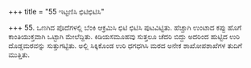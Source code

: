 +++
title = "55 ಇಟ್ಟಣಿಸಿ ಛಿಟಿಛಿಟಿಸಿ"

+++
55. ಒಣಗಿದ ಪೊದೆಗಳಲ್ಲಿ ಬೆಂಕಿ ಆಕ್ರಮಿಸಿ ಛಿಟಿ ಛಿಟಿಸಿ ಪುಟವಿಟ್ಟಿತು. ಹೆಚ್ಚಾಗಿ ಉಂಟಾದ ಕಪ್ಪು ಹೊಗೆ ಕಾಂತಿಯುಕ್ತವಾಗಿ ಒಟ್ಟಾಗಿ ಮೇಲೆದ್ದಿತು. ಕಿಡಿಯಸಮೂಹವು ಸುತ್ತಲೂ ಚೆದರಿ ಬಿದ್ದು ಅದರಿಂದ ಹುಟ್ಟಿದ ಉರಿ ದೊಡ್ಡಮರವನ್ನು ಸುತ್ತುಗಟ್ಟಿತು. ಅಲ್ಲಿ ಸಿಕ್ಕಿಕೊಂಡ ಉರಿ ಧಗಧಗಿಸಿ ಮರದ ಅನೇಕ ಶಾಖೋಪಶಾಖೆಗಳ ತುದಿಗೆ ಮುತ್ತಿತು.